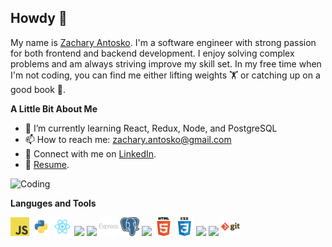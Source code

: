 ## Howdy 🤠

My name is <a href="https://zachantosko.com/">Zachary Antosko</a>. I'm a software engineer with strong passion for both frontend and backend development. I enjoy solving complex problems and am always striving improve my skill set. In my free time when I'm not coding, you can find me either lifting weights 🏋 or catching up on a good book 📖.

**A Little Bit About Me**
- 🌱 I’m currently learning React, Redux, Node, and PostgreSQL
- 📫 How to reach me: zachary.antosko@gmail.com
- 🔑 Connect with me on [LinkedIn](https://www.linkedin.com/in/zachary-antosko-13b105162/).
- 📄 [Resume](https://docs.google.com/document/d/1lXv4X-Vi7KIKJTvSZQjpXF3wQLzC-3XDs6QOjsxjUdI/edit).


![Coding](https://user-images.githubusercontent.com/72952227/120122179-e060c880-c16c-11eb-9953-05bf0b963d3b.gif)

**Languges and Tools**

<code><img height="30" src="https://raw.githubusercontent.com/github/explore/80688e429a7d4ef2fca1e82350fe8e3517d3494d/topics/javascript/javascript.png"></code>
<code><img height="30" src="https://raw.githubusercontent.com/github/explore/80688e429a7d4ef2fca1e82350fe8e3517d3494d/topics/python/python.png"></code>
<code><img height="30" src="https://raw.githubusercontent.com/github/explore/80688e429a7d4ef2fca1e82350fe8e3517d3494d/topics/react/react.png"></code>
<code><img height="30" src="https://user-images.githubusercontent.com/72952227/120228946-c2996f00-c211-11eb-94b4-1810318a30e6.png"></code>
<code><img height="30" src="https://img.icons8.com/color/48/000000/nodejs.png"/></code>
<code><img height="30" src="https://raw.githubusercontent.com/github/explore/80688e429a7d4ef2fca1e82350fe8e3517d3494d/topics/express/express.png"></code>
<code><img height="30" src="https://raw.githubusercontent.com/github/explore/5c058a388828bb5fde0bcafd4bc867b5bb3f26f3/topics/postgresql/postgresql.png"></code>
<code><img height="30" src="https://user-images.githubusercontent.com/72952227/120229016-e361c480-c211-11eb-9436-52781268cc3f.png"></code>
<code><img height="30" src="https://raw.githubusercontent.com/github/explore/80688e429a7d4ef2fca1e82350fe8e3517d3494d/topics/html/html.png"></code>
<code><img height="30" src="https://raw.githubusercontent.com/github/explore/80688e429a7d4ef2fca1e82350fe8e3517d3494d/topics/css/css.png"></code>
<code><img height="30" src="https://user-images.githubusercontent.com/72952227/120228813-836b1e00-c211-11eb-90f3-d6226954141c.png"></code>
<code><img height="30" src="https://user-images.githubusercontent.com/72952227/120228998-db098980-c211-11eb-926b-eba1d8943d92.png"></code>
<code><img height="30" src="https://raw.githubusercontent.com/github/explore/80688e429a7d4ef2fca1e82350fe8e3517d3494d/topics/git/git.png"></code>






